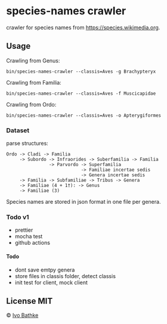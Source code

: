 # species-names crawler

crawler for species names from https://species.wikimedia.org.

## Usage

Crawling from Genus:

    bin/species-names-crawler --classis=Aves -g Brachypteryx

Crawling from Familia:

    bin/species-names-crawler --classis=Aves -f Muscicapidae

Crawling from Ordo:

    bin/species-names-crawler --classis=Aves -o Apterygiformes

### Dataset

parse structures:

    Ordo -> Cladi -> Familia
         -> Subordo -> Infraorides -> Suberfamilia -> Familia
                    -> Parvordo -> Superfamilia
                                -> Familiae incertae sedis
                                -> Genera incertae sedis
         -> Familia -> Subfamiliae -> Tribus -> Genera
         -> Familiae (4 + 1†): -> Genus
         -> Familiae (3)

Species names are stored in json format in one file per genera.  

### Todo v1
- prettier
- mocha test
- github actions

#### Todo
- dont save emtpy genera
- store files in classis folder, detect classis
- init test for client, mock client

## License MIT

© [Ivo Bathke]()